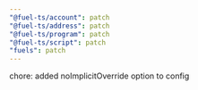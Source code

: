 ```yaml
---
"@fuel-ts/account": patch
"@fuel-ts/address": patch
"@fuel-ts/program": patch
"@fuel-ts/script": patch
"fuels": patch
---
```


chore: added noImplicitOverride option to config
